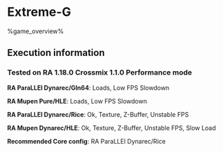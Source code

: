 # Extreme-G 

%game_overview%

## Execution information

### Tested on RA 1.18.0 Crossmix 1.1.0 Performance mode

**RA ParaLLEl Dynarec/Gln64**: Loads, Low FPS Slowdown

**RA Mupen Pure/HLE**: Loads, Low FPS Slowdown

**RA ParaLLEl Dynarec/Rice**: Ok, Texture, Z-Buffer, Unstable FPS

**RA Mupen Dynarec/HLE**: Ok, Texture, Z-Buffer, Unstable FPS, Slow Load

**Recommended Core config**: RA ParaLLEl Dynarec/Rice